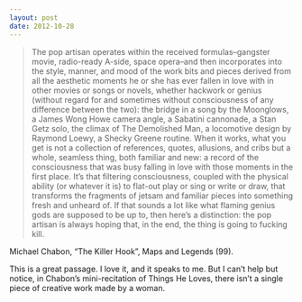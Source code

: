 ```yaml
---
layout: post
date: 2012-10-28
---
```


>The pop artisan operates within the received formulas–gangster movie, radio-ready A-side, space opera–and then incorporates into the style, manner, and mood of the work bits and pieces derived from all the aesthetic moments he or she has ever fallen in love with in other movies or songs or novels, whether hackwork or genius (without regard for and sometimes without consciousness of any difference between the two): the bridge in a song by the Moonglows, a James Wong Howe camera angle, a Sabatini cannonade, a Stan Getz solo, the climax of The Demolished Man, a locomotive design by Raymond Loewy, a Shecky Greene routine. When it works, what you get is not a collection of references, quotes, allusions, and cribs but a whole, seamless thing, both familiar and new: a record of the consciousness that was busy falling in love with those moments in the first place. It’s that filtering consciousness, coupled with the physical ability (or whatever it is) to flat-out play or sing or write or draw, that transforms the fragments of jetsam and familiar pieces into something fresh and unheard of. If that sounds a lot like what flaming genius gods are supposed to be up to, then here’s a distinction: the pop artisan is always hoping that, in the end, the thing is going to fucking kill.

Michael Chabon, “The Killer Hook”, Maps and Legends (99).

This is a great passage. I love it, and it speaks to me. But I can’t help but notice, in Chabon’s mini-recitation of Things He Loves, there isn’t a single piece of creative work made by a woman. 
